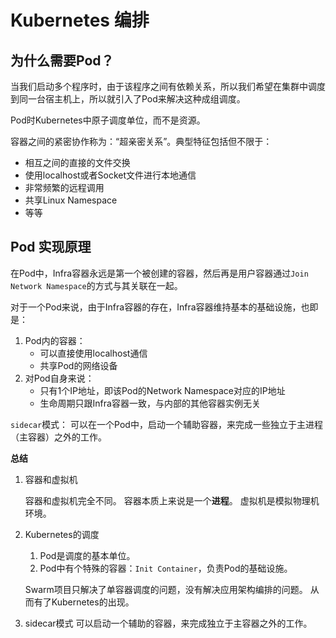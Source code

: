 # Kubernetes 编排

## 为什么需要Pod？

当我们启动多个程序时，由于该程序之间有依赖关系，所以我们希望在集群中调度到同一台宿主机上，所以就引入了Pod来解决这种成组调度。

Pod时Kubernetes中原子调度单位，而不是资源。

容器之间的紧密协作称为：“超亲密关系”。典型特征包括但不限于：

- 相互之间的直接的文件交换
- 使用localhost或者Socket文件进行本地通信
- 非常频繁的远程调用
- 共享Linux Namespace
- 等等


## Pod 实现原理

在Pod中，Infra容器永远是第一个被创建的容器，然后再是用户容器通过`Join Network Namespace`的方式与其关联在一起。


对于一个Pod来说，由于Infra容器的存在，Infra容器维持基本的基础设施，也即是：

1. Pod内的容器：
   - 可以直接使用localhost通信
   - 共享Pod的网络设备
2. 对Pod自身来说：
   - 只有1个IP地址，即该Pod的Network Namespace对应的IP地址
   - 生命周期只跟Infra容器一致，与内部的其他容器实例无关


`sidecar`模式：
可以在一个Pod中，启动一个辅助容器，来完成一些独立于主进程（主容器）之外的工作。


**总结**

1. 容器和虚拟机

    容器和虚拟机完全不同。
    容器本质上来说是一个**进程**。
    虚拟机是模拟物理机环境。


2. Kubernetes的调度
   1. Pod是调度的基本单位。
   2. Pod中有个特殊的容器：`Init Container`，负责Pod的基础设施。

    Swarm项目只解决了单容器调度的问题，没有解决应用架构编排的问题。
    从而有了Kubernetes的出现。


3. sidecar模式
   可以启动一个辅助的容器，来完成独立于主容器之外的工作。